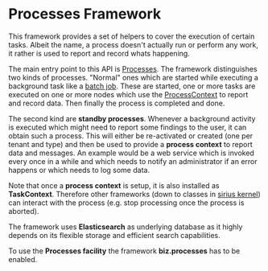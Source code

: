 # Processes Framework

This framework provides a set of helpers to cover the execution of certain tasks. Albeit the name, a process
doesn't actually run or perform any work, it rather is used to report and record whats happening.

The main entry point to this API is [Processes](Processes.java). The framework distinguishes two kinds of
processes. "Normal" ones which are started while executing a background task like a 
[batch job](../jobs/batch/BatchProcessJobFactory.java). These are started, one or more tasks are executed on
one or more nodes which use the [ProcessContext](ProcessContext.java) to report and record data. Then finally
the process is completed and done. 

The second kind are **standby processes**. Whenever a background activity is executed which might need to 
report some findings to the user, it can obtain such a process. This will either be re-activated or created 
(one per tenant and type) and then be used to provide a **process context** to report data and messages. 
An example would be a web service which is invoked every once in a while and which needs to notify an 
administrator if an error happens or which needs to log some data.

Note that once a **process context** is setup, it is also installed as **TaskContext**. Therefore other
frameworks (down to classes in [sirius kernel](https://github.com/scireum/sirius-kernel)) can interact with the process (e.g. stop processing once
the process is aborted).

The framework uses **Elasticsearch** as underlying database as it highly depends on its flexible storage
and efficient search capabilities.

To use the **Processes facility** the framework **biz.processes** has to be enabled. 
